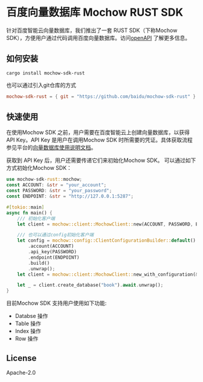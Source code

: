 # 百度向量数据库 Mochow RUST SDK

针对百度智能云向量数据库，我们推出了一套 RUST SDK（下称Mochow SDK），方便用户通过代码调用百度向量数据库。访问[openAPI](https://cloud.baidu.com/doc/VDB/s/als74z3nv) 了解更多信息。

## 如何安装
```shell
cargo install mochow-sdk-rust
```
也可以通过引入git仓库的方式
```toml
mochow-sdk-rust = { git = "https://github.com/baidu/mochow-sdk-rust" }
```

## 快速使用
在使用Mochow SDK 之前，用户需要在百度智能云上创建向量数据库，以获得 API Key。API Key 是用户在调用Mochow SDK 时所需要的凭证。具体获取流程参见平台的[向量数据库使用说明文档](https://cloud.baidu.com/)。

获取到 API Key 后，用户还需要传递它们来初始化Mochow SDK。 可以通过如下方式初始化Mochow SDK：

```rust
use mochow-sdk-rust::mochow;
const ACCOUNT: &str = "your_account";
const PASSWORD: &str = "your_password";
const ENDPOINT: &str = "http://127.0.0.1:5287";

#[tokio::main]
async fn main() {
    /// 初始化客户端
    let client = mochow::client::MochowClient::new(ACCOUNT, PASSWORD, ENDPOINT).unwrap();

    /// 也可以通过config初始化客户端
    let config = mochow::config::ClientConfigurationBuilder::default()
        .account(ACCOUNT)
        .api_key(PASSWORD)
        .endpoint(ENDPOINT)
        .build()
        .unwrap();
    let client = mochow::client::MochowClient::new_with_configuration(&config).unwrap();

    let _ = client.create_database("book").await.unwrap();
}
```



目前Mochow SDK 支持用户使用如下功能:

+ Databse 操作
+ Table 操作
+ Index 操作
+ Row 操作

## License

Apache-2.0